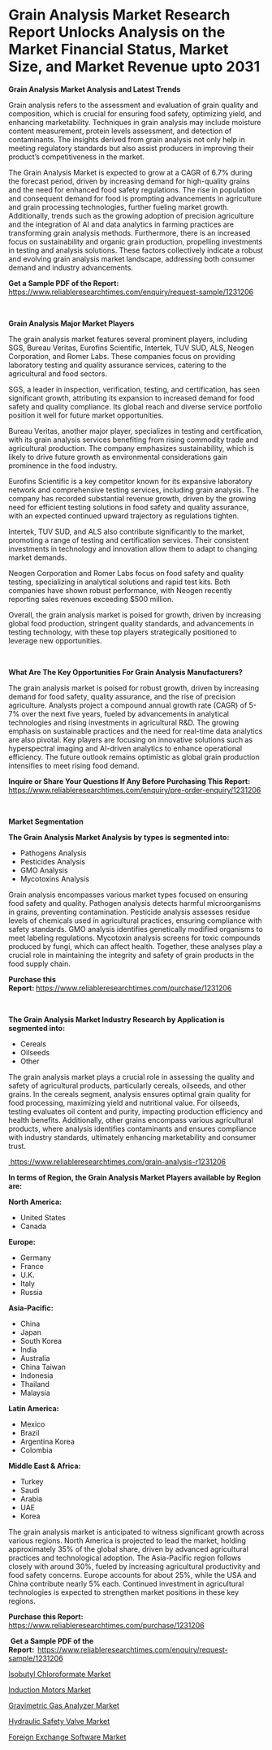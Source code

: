 <p><h1>Grain Analysis Market Research Report Unlocks Analysis on the Market Financial Status, Market Size, and Market Revenue upto 2031</h1></p><p><strong>Grain Analysis Market Analysis and Latest Trends</strong></p>
<p><p>Grain analysis refers to the assessment and evaluation of grain quality and composition, which is crucial for ensuring food safety, optimizing yield, and enhancing marketability. Techniques in grain analysis may include moisture content measurement, protein levels assessment, and detection of contaminants. The insights derived from grain analysis not only help in meeting regulatory standards but also assist producers in improving their product’s competitiveness in the market.</p><p>The Grain Analysis Market is expected to grow at a CAGR of 6.7% during the forecast period, driven by increasing demand for high-quality grains and the need for enhanced food safety regulations. The rise in population and consequent demand for food is prompting advancements in agriculture and grain processing technologies, further fueling market growth. Additionally, trends such as the growing adoption of precision agriculture and the integration of AI and data analytics in farming practices are transforming grain analysis methods. Furthermore, there is an increased focus on sustainability and organic grain production, propelling investments in testing and analysis solutions. These factors collectively indicate a robust and evolving grain analysis market landscape, addressing both consumer demand and industry advancements.</p></p>
<p><strong>Get a Sample PDF of the Report:&nbsp;</strong> <a href="https://www.reliableresearchtimes.com/enquiry/request-sample/1231206?utm_campaign=1595&utm_medium=2&utm_source=Github&utm_content=ia&utm_term=01112024&utm_id=grain-analysis">https://www.reliableresearchtimes.com/enquiry/request-sample/1231206</a></p>
<p>&nbsp;</p>
<p><strong>Grain Analysis Major Market Players</strong></p>
<p><p>The grain analysis market features several prominent players, including SGS, Bureau Veritas, Eurofins Scientific, Intertek, TUV SUD, ALS, Neogen Corporation, and Romer Labs. These companies focus on providing laboratory testing and quality assurance services, catering to the agricultural and food sectors.</p><p>SGS, a leader in inspection, verification, testing, and certification, has seen significant growth, attributing its expansion to increased demand for food safety and quality compliance. Its global reach and diverse service portfolio position it well for future market opportunities.</p><p>Bureau Veritas, another major player, specializes in testing and certification, with its grain analysis services benefiting from rising commodity trade and agricultural production. The company emphasizes sustainability, which is likely to drive future growth as environmental considerations gain prominence in the food industry.</p><p>Eurofins Scientific is a key competitor known for its expansive laboratory network and comprehensive testing services, including grain analysis. The company has recorded substantial revenue growth, driven by the growing need for efficient testing solutions in food safety and quality assurance, with an expected continued upward trajectory as regulations tighten.</p><p>Intertek, TUV SUD, and ALS also contribute significantly to the market, promoting a range of testing and certification services. Their consistent investments in technology and innovation allow them to adapt to changing market demands.</p><p>Neogen Corporation and Romer Labs focus on food safety and quality testing, specializing in analytical solutions and rapid test kits. Both companies have shown robust performance, with Neogen recently reporting sales revenues exceeding $500 million.</p><p>Overall, the grain analysis market is poised for growth, driven by increasing global food production, stringent quality standards, and advancements in testing technology, with these top players strategically positioned to leverage new opportunities.</p></p>
<p>&nbsp;</p>
<p><strong>What Are The Key Opportunities For Grain Analysis Manufacturers?</strong></p>
<p><p>The grain analysis market is poised for robust growth, driven by increasing demand for food safety, quality assurance, and the rise of precision agriculture. Analysts project a compound annual growth rate (CAGR) of 5-7% over the next five years, fueled by advancements in analytical technologies and rising investments in agricultural R&D. The growing emphasis on sustainable practices and the need for real-time data analytics are also pivotal. Key players are focusing on innovative solutions such as hyperspectral imaging and AI-driven analytics to enhance operational efficiency. The future outlook remains optimistic as global grain production intensifies to meet rising food demand.</p></p>
<p><strong>Inquire or Share Your Questions If Any Before Purchasing This Report:</strong> <a href="https://www.reliableresearchtimes.com/enquiry/pre-order-enquiry/1231206?utm_campaign=1595&utm_medium=2&utm_source=Github&utm_content=ia&utm_term=01112024&utm_id=grain-analysis">https://www.reliableresearchtimes.com/enquiry/pre-order-enquiry/1231206</a></p>
<p>&nbsp;</p>
<p><strong>Market Segmentation</strong></p>
<p><strong>The Grain Analysis Market Analysis by types is segmented into:</strong></p>
<p><ul><li>Pathogens Analysis</li><li>Pesticides Analysis</li><li>GMO Analysis</li><li>Mycotoxins Analysis</li></ul></p>
<p><p>Grain analysis encompasses various market types focused on ensuring food safety and quality. Pathogen analysis detects harmful microorganisms in grains, preventing contamination. Pesticide analysis assesses residue levels of chemicals used in agricultural practices, ensuring compliance with safety standards. GMO analysis identifies genetically modified organisms to meet labeling regulations. Mycotoxin analysis screens for toxic compounds produced by fungi, which can affect health. Together, these analyses play a crucial role in maintaining the integrity and safety of grain products in the food supply chain.</p></p>
<p><strong>Purchase this Report:&nbsp;</strong><a href="https://www.reliableresearchtimes.com/purchase/1231206?utm_campaign=1595&utm_medium=2&utm_source=Github&utm_content=ia&utm_term=01112024&utm_id=grain-analysis">https://www.reliableresearchtimes.com/purchase/1231206</a></p>
<p>&nbsp;</p>
<p><strong>The Grain Analysis Market Industry Research by Application is segmented into:</strong></p>
<p><ul><li>Cereals</li><li>Oilseeds</li><li>Other</li></ul></p>
<p><p>The grain analysis market plays a crucial role in assessing the quality and safety of agricultural products, particularly cereals, oilseeds, and other grains. In the cereals segment, analysis ensures optimal grain quality for food processing, maximizing yield and nutritional value. For oilseeds, testing evaluates oil content and purity, impacting production efficiency and health benefits. Additionally, other grains encompass various agricultural products, where analysis identifies contaminants and ensures compliance with industry standards, ultimately enhancing marketability and consumer trust.</p></p>
<p><a href="https://www.reliableresearchtimes.com/grain-analysis-r1231206?utm_campaign=1595&utm_medium=2&utm_source=Github&utm_content=ia&utm_term=01112024&utm_id=grain-analysis">&nbsp;https://www.reliableresearchtimes.com/grain-analysis-r1231206</a></p>
<p><strong>In terms of Region, the Grain Analysis Market Players available by Region are:</strong></p>
<p>
    <p> <strong> North America: </strong>
        <ul>
            <li>United States</li>
            <li>Canada</li>
        </ul>
        </p> 
    <p> <strong> Europe: </strong>
        <ul>
            <li>Germany</li>
            <li>France</li>
            <li>U.K.</li>
            <li>Italy</li>
            <li>Russia</li>
        </ul>
        </p> 
    <p> <strong> Asia-Pacific: </strong>
        <ul>
            <li>China</li>
            <li>Japan</li>
            <li>South Korea</li>
            <li>India</li>
            <li>Australia</li>
            <li>China Taiwan</li>
            <li>Indonesia</li>
            <li>Thailand</li>
            <li>Malaysia</li>
        </ul>
        </p> 
    <p> <strong> Latin America: </strong>
        <ul>
            <li>Mexico</li>
            <li>Brazil</li>
            <li>Argentina Korea</li>
            <li>Colombia</li>
        </ul>
        </p> 
    <p> <strong> Middle East & Africa: </strong>
        <ul>
            <li>Turkey</li>
            <li>Saudi</li>
            <li>Arabia</li>
            <li>UAE</li>
            <li>Korea</li>
        </ul>
    </p>
    </p>
<p><p>The grain analysis market is anticipated to witness significant growth across various regions. North America is projected to lead the market, holding approximately 35% of the global share, driven by advanced agricultural practices and technological adoption. The Asia-Pacific region follows closely with around 30%, fueled by increasing agricultural productivity and food safety concerns. Europe accounts for about 25%, while the USA and China contribute nearly 5% each. Continued investment in agricultural technologies is expected to strengthen market positions in these key regions.</p></p>
<p><strong>Purchase this Report: </strong><a href="https://www.reliableresearchtimes.com/purchase/1231206?utm_campaign=1595&utm_medium=2&utm_source=Github&utm_content=ia&utm_term=01112024&utm_id=grain-analysis">https://www.reliableresearchtimes.com/purchase/1231206</a></p>
<p>&nbsp;<strong>Get a Sample PDF of the Report:&nbsp;&nbsp;</strong><a href="https://www.reliableresearchtimes.com/enquiry/request-sample/1231206?utm_campaign=1595&utm_medium=2&utm_source=Github&utm_content=ia&utm_term=01112024&utm_id=grain-analysis">https://www.reliableresearchtimes.com/enquiry/request-sample/1231206</a></p>
<p><strong></strong></p>
<p><p><a href="https://www.linkedin.com/pulse/regional-adaptations-global-isobutyl-chloroformate-market-xjuue?utm_campaign=1595&utm_medium=2&utm_source=Github&utm_content=ia&utm_term=01112024&utm_id=grain-analysis">Isobutyl Chloroformate Market</a></p><p><a href="https://www.linkedin.com/pulse/induction-motors-market-analysis-report-global-insights-region-y75xe?utm_campaign=1595&utm_medium=2&utm_source=Github&utm_content=ia&utm_term=01112024&utm_id=grain-analysis">Induction Motors Market</a></p><p><a href="https://www.linkedin.com/pulse/surfing-gravimetric-gas-analyzer-wave-riding-market-currents-m5hxe?utm_campaign=1595&utm_medium=2&utm_source=Github&utm_content=ia&utm_term=01112024&utm_id=grain-analysis">Gravimetric Gas Analyzer Market</a></p><p><a href="https://www.linkedin.com/pulse/insights-hydraulic-safety-valve-market-players-size-geographical-e3tee?utm_campaign=1595&utm_medium=2&utm_source=Github&utm_content=ia&utm_term=01112024&utm_id=grain-analysis">Hydraulic Safety Valve Market</a></p><p><a href="https://www.linkedin.com/pulse/global-foreign-exchange-software-market-size-trends-analysis-5k5me?utm_campaign=1595&utm_medium=2&utm_source=Github&utm_content=ia&utm_term=01112024&utm_id=grain-analysis">Foreign Exchange Software Market</a></p></p>